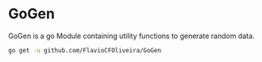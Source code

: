 # GoGen

GoGen is a go Module containing utility functions to generate random data. 

```sh
go get -u github.com/FlavioCFOliveira/GoGen
```
